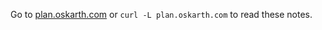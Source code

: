 Go to [plan.oskarth.com](http://plan.oskarth.com/list) or `curl -L
plan.oskarth.com` to read these notes.
